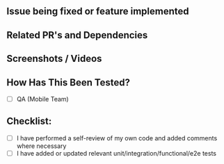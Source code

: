 <!--- Provide a general summary of your changes in the Title above -->
<!--- Remove sections that don't apply to this PR -->

## Issue being fixed or feature implemented
<!--- Why is this change required? What problem does it solve? What is the new feature -->
<!--- Add any questions or explanations that are not in the comments -->
<!--- List related Stories: NMA-???? -->

## Related PR's and Dependencies
<!--- Put links to other PR's here in dash-wallet, dashj, dpp, dapi-client, dashpay -->

## Screenshots / Videos
<!--- Include screenshots or videos here if applicable -->

## How Has This Been Tested?
<!--- Please describe in detail how you tested your changes. -->
<!--- Include details of your testing environment, and the tests you ran to -->
<!--- see how your change affects other areas of the code, etc. -->
- [ ] QA (Mobile Team)


## Checklist:
<!--- Go over all the following points, and put an `x` in all the boxes that apply. -->
- [ ] I have performed a self-review of my own code and added comments where necessary
- [ ] I have added or updated relevant unit/integration/functional/e2e tests
